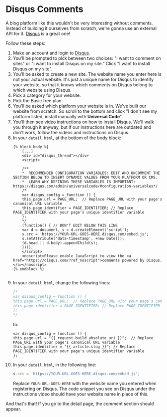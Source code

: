 # Disqus Comments
A blog platform like this wouldn't be very interesting without comments. Instead of building it ourselves from scratch, we're gonna use an external API for it. [Disqus](https://disqus.com) is a great one!

Follow these steps:

1. Make an account and login to [Disqus](https://disqus.com).
2. You'll be prompted to pick between two choices: "I want to comment on sites" or "I want to install Disqus on my site." Click "I want to install Disqus on my site".
3. You'll be asked to create a new site. The website name you enter here is not your actual website. It's just a unique name for Disqus to identify your website, so that it knows which comments on Disqus belong to which website using Disqus.
4. Pick a category for your website.
5. Pick the Basic free plan.
6. You'll be asked which platform your website is in. We've built our website from scratch. So scroll to the bottom and click "I don't see my platform listed, install manually with **Universal Code**".
7. You'll then see video instructions on how to install Disqus. We'll walk you through it anyway, but if our instructions here are outdated and don't work, follow the videos and instructions on Disqus.
8. In your `detail.html`, at the bottom of the body block:
    ```django
    {% block body %}
        [...]
        <div id="disqus_thread"></div>
        <script>

        /**
        *  RECOMMENDED CONFIGURATION VARIABLES: EDIT AND UNCOMMENT THE SECTION BELOW TO INSERT DYNAMIC VALUES FROM YOUR PLATFORM OR CMS.
        *  LEARN WHY DEFINING THESE VARIABLES IS IMPORTANT: https://disqus.com/admin/universalcode/#configuration-variables*/
        /*
        var disqus_config = function () {
        this.page.url = PAGE_URL;  // Replace PAGE_URL with your page's canonical URL variable
        this.page.identifier = PAGE_IDENTIFIER; // Replace PAGE_IDENTIFIER with your page's unique identifier variable
        };
        */
        (function() { // DON'T EDIT BELOW THIS LINE
        var d = document, s = d.createElement('script');
        s.src = 'https://YOUR-URL-GOES-HERE.disqus.com/embed.js';
        s.setAttribute('data-timestamp', +new Date());
        (d.head || d.body).appendChild(s);
        })();
        </script>
        <noscript>Please enable JavaScript to view the <a href="https://disqus.com/?ref_noscript">comments powered by Disqus.</a></noscript>
    {% endblock %}
                                
    ```
9. In your `detail.html`, change the following lines:
    ```js
    /*
    var disqus_config = function () {
    this.page.url = PAGE_URL;  // Replace PAGE_URL with your page's canonical URL variable
    this.page.identifier = PAGE_IDENTIFIER; // Replace PAGE_IDENTIFIER with your page's unique identifier variable
    };
    */
    ```
    to:
    ```django
    var disqus_config = function () {
    this.page.url = "{{ request.build_absolute_uri }}";  // Replace PAGE_URL with your page's canonical URL variable
    this.page.identifier = "{{ article.slug }}"; // Replace PAGE_IDENTIFIER with your page's unique identifier variable
    };
    ```
10. In your `detail.html`, in the following line:
    ```js
    s.src = 'https://YOUR-URL-GOES-HERE.disqus.com/embed.js';
    ```
    Replace `YOUR-URL-GOES-HERE` with the website name you entered when registering on Disqus. The code snippet you see on Disqus under the instructions video should have your website name in place of this.

And that's that! If you go to the detail page, the comment section should appear.
